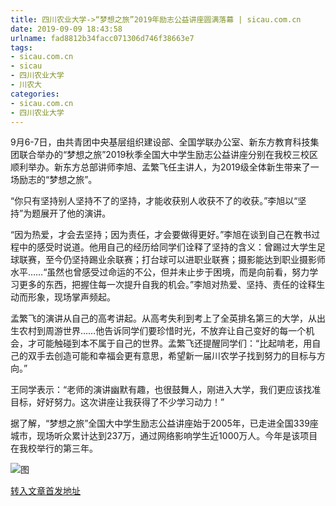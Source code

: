 ```yaml
---
title: 四川农业大学->“梦想之旅”2019年励志公益讲座圆满落幕 | sicau.com.cn
date: 2019-09-09 18:43:58
urlname: fad8812b34facc071306d746f38663e7
tags: 
- sicau.com.cn
- sicau
- 四川农业大学
- 川农大
categories:
- sicau.com.cn
- 四川农业大学
---
```



9月6-7日，由共青团中央基层组织建设部、全国学联办公室、新东方教育科技集团联合举办的“梦想之旅”2019秋季全国大中学生励志公益讲座分别在我校三校区顺利举办。新东方总部讲师李旭、孟繁飞任主讲人，为2019级全体新生带来了一场励志的“梦想之旅”。

“你只有坚持别人坚持不了的坚持，才能收获别人收获不了的收获。”李旭以“坚持”为题展开了他的演讲。

“因为热爱，才会去坚持；因为责任，才会要做得更好。”李旭在谈到自己在教书过程中的感受时说道。他用自己的经历给同学们诠释了坚持的含义：曾踢过大学生足球联赛，至今仍坚持踢业余联赛；打台球可以进职业联赛；摄影能达到职业摄影师水平……“虽然也曾感受过命运的不公，但并未止步于困境，而是向前看，努力学习更多的东西，把握住每一次提升自我的机会。”李旭对热爱、坚持、责任的诠释生动而形象，现场掌声频起。

孟繁飞的演讲从自己的高考讲起。从高考失利到考上了全英排名第三的大学，从出生农村到周游世界……他告诉同学们要珍惜时光，不放弃让自己变好的每一个机会，才可能触碰到本不属于自己的世界。孟繁飞还提醒同学们：“比起啃老，用自己的双手去创造可能和幸福会更有意思，希望新一届川农学子找到努力的目标与方向。”

王同学表示：“老师的演讲幽默有趣，也很鼓舞人，刚进入大学，我们更应该找准目标，好好努力。这次讲座让我获得了不少学习动力！”

据了解，“梦想之旅”全国大中学生励志公益讲座始于2005年，已走进全国339座城市，现场听众累计达到237万，通过网络影响学生近1000万人。今年是该项目在我校举行的第三年。



![图](https://news.sicau.edu.cn/__local/F/BA/37/67BC379DB7A580F7BFDE5F39BA7_05C66656_28DF6.png)

[转入文章首发地址](https://news.sicau.edu.cn/info/1078/53198.htm)